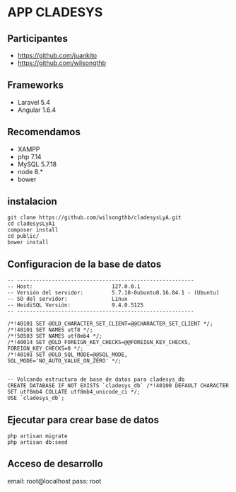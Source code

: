 # APP CLADESYS

## Participantes
* https://github.com/juankito
* https://github.com/wilsongthb

## Frameworks
* Laravel 5.4
* Angular 1.6.4

## Recomendamos
* XAMPP
* php 7.14
* MySQL 5.7.18
* node 8.*
* bower


## instalacion
~~~
git clone https://github.com/wilsongthb/cladesysLyA.git
cd cladesysLyA1
composer install
cd public/
bower install
~~~

## Configuracion de la base de datos
~~~
-- --------------------------------------------------------
-- Host:                         127.0.0.1
-- Versión del servidor:         5.7.18-0ubuntu0.16.04.1 - (Ubuntu)
-- SO del servidor:              Linux
-- HeidiSQL Versión:             9.4.0.5125
-- --------------------------------------------------------

/*!40101 SET @OLD_CHARACTER_SET_CLIENT=@@CHARACTER_SET_CLIENT */;
/*!40101 SET NAMES utf8 */;
/*!50503 SET NAMES utf8mb4 */;
/*!40014 SET @OLD_FOREIGN_KEY_CHECKS=@@FOREIGN_KEY_CHECKS, FOREIGN_KEY_CHECKS=0 */;
/*!40101 SET @OLD_SQL_MODE=@@SQL_MODE, SQL_MODE='NO_AUTO_VALUE_ON_ZERO' */;


-- Volcando estructura de base de datos para cladesys_db
CREATE DATABASE IF NOT EXISTS `cladesys_db` /*!40100 DEFAULT CHARACTER SET utf8mb4 COLLATE utf8mb4_unicode_ci */;
USE `cladesys_db`;
~~~


## Ejecutar para crear base de datos
~~~
php artisan migrate
php artisan db:seed
~~~

## Acceso de desarrollo
email: root@localhost
pass: root